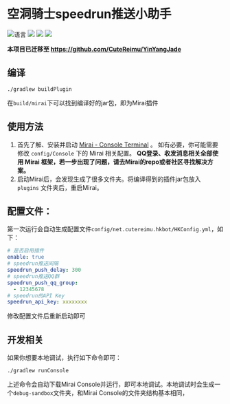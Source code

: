 # 空洞骑士speedrun推送小助手

![](https://img.shields.io/github/languages/top/CuteReimu/hollow-knight-speedrun-bot "语言")
[![](https://img.shields.io/github/actions/workflow/status/CuteReimu/hollow-knight-speedrun-bot/build.yml?branch=master)](https://github.com/CuteReimu/hollow-knight-speedrun-bot/actions/workflows/build.yml "代码分析")
[![](https://img.shields.io/github/contributors/CuteReimu/hollow-knight-speedrun-bot)](https://github.com/CuteReimu/hollow-knight-speedrun-bot/graphs/contributors "贡献者")
[![](https://img.shields.io/github/license/CuteReimu/hollow-knight-speedrun-bot)](https://github.com/CuteReimu/hollow-knight-speedrun-bot/blob/master/LICENSE "许可协议")
</div>

**本项目已迁移至 https://github.com/CuteReimu/YinYangJade**

## 编译

```shell
./gradlew buildPlugin
```

在`build/mirai`下可以找到编译好的jar包，即为Mirai插件

## 使用方法

1. 首先了解、安装并启动 [Mirai - Console Terminal](https://github.com/mamoe/mirai/blob/dev/docs/ConsoleTerminal.md) 。
   如有必要，你可能需要修改 `config/Console` 下的 Mirai 相关配置。
   **QQ登录、收发消息相关全部使用 Mirai 框架，若一步出现了问题，请去Mirai的repo或者社区寻找解决方案。**
2. 启动Mirai后，会发现生成了很多文件夹。将编译得到的插件jar包放入 `plugins` 文件夹后，重启Mirai。

## 配置文件：

第一次运行会自动生成配置文件`config/net.cutereimu.hkbot/HKConfig.yml`，如下：

```yaml
# 是否启用插件
enable: true
# speedrun推送间隔
speedrun_push_delay: 300
# speedrun推送QQ群
speedrun_push_qq_group:
  - 12345678
# speedrun的API Key
speedrun_api_key: xxxxxxxx
```

修改配置文件后重新启动即可

## 开发相关

如果你想要本地调试，执行如下命令即可：

```shell
./gradlew runConsole
```

上述命令会自动下载Mirai Console并运行，即可本地调试。本地调试时会生成一个`debug-sandbox`文件夹，和Mirai Console的文件夹结构基本相同，
